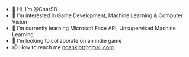 - 👋 Hi, I’m @CharSB
- 👀 I’m interested in Game Development, Machine Learning & Computer Vision
- 🌱 I’m currently learning Microsoft Face API, Unsupervised Machine Learning
- 💞️ I’m looking to collaborate on an indie game
- 📫 How to reach me noahklpt@gmail.com

<!---
CharSB/CharSB is a ✨ special ✨ repository because its `README.md` (this file) appears on your GitHub profile.
You can click the Preview link to take a look at your changes.
--->
